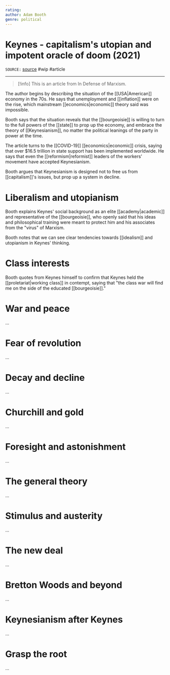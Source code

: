 ```yaml
---
rating: 
author: Adam Booth
genre: political
---
```

# Keynes - capitalism's utopian and impotent oracle of doom (2021)
`SOURCE:` [source](https://www.marxist.com/john-maynard-keynes-capitalism-s-impotent-and-utopian-oracle-of-doom.htm)
#wip #article 

---
> [!info]
> This is an article from In Defense of Marxism.

The author begins by describing the situation of the [[USA|American]] economy in the 70s. He says that unemployment and [[inflation]] were on the rise, which mainstream [[economics|economic]] theory said was impossible. 

Booth says that the situation reveals that the [[bourgeoisie]] is willing to turn to the full powers of the [[state]] to prop up the economy, and embrace the theory of [[Keynesianism]], no matter the political leanings of the party in power at the time.

The article turns to the [[COVID-19]] [[economics|economic]] crisis, saying that over $16.5 trillion in state support has been implemented worldwide. He says that even the [[reformism|reformist]] leaders of the workers' movement have accepted Keynesianism. 

Booth argues that Keynesianism is designed not to free us from [[capitalism]]'s issues, but prop up a system in decline. 

# Liberalism and utopianism
Booth explains Keynes' social background as an elite [[academy|academic]] and representative of the [[bourgeoisie]], who openly said that his ideas and philosophical training were meant to protect him and his associates from the "virus" of Marxism. 

Booth notes that we can see clear tendencies towards [[idealism]] and utopianism in Keynes' thinking. 

# Class interests
Booth quotes from Keynes himself to confirm that Keynes held the [[proletariat|working class]] in contempt, saying that "the class war will find me on the side of the educated [[bourgeoisie]]."

# War and peace
...

# Fear of revolution
... 

# Decay and decline
...

# Churchill and gold
...

# Foresight and astonishment
...

# The general theory
...

# Stimulus and austerity
...

# The new deal
...

# Bretton Woods and beyond
...

# Keynesianism after Keynes
...

# Grasp the root
...